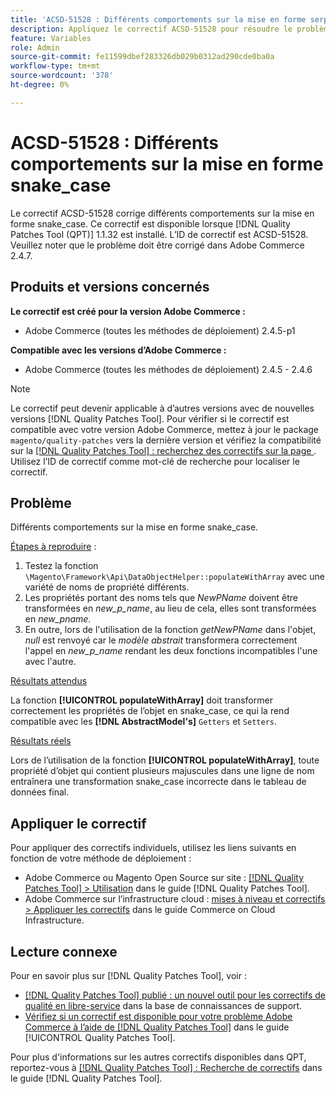 ```yaml
---
title: 'ACSD-51528 : Différents comportements sur la mise en forme serpent_case'
description: Appliquez le correctif ACSD-51528 pour résoudre le problème Adobe Commerce où il existe différents comportements sur la mise en forme snake_case.
feature: Variables
role: Admin
source-git-commit: fe11599dbef283326db029b0312ad290cde0ba0a
workflow-type: tm+mt
source-wordcount: '378'
ht-degree: 0%

---
```


# ACSD-51528 : Différents comportements sur la mise en forme snake_case

Le correctif ACSD-51528 corrige différents comportements sur la mise en forme snake_case. Ce correctif est disponible lorsque [!DNL Quality Patches Tool (QPT)] 1.1.32 est installé. L’ID de correctif est ACSD-51528. Veuillez noter que le problème doit être corrigé dans Adobe Commerce 2.4.7.

## Produits et versions concernés

**Le correctif est créé pour la version Adobe Commerce :**

* Adobe Commerce (toutes les méthodes de déploiement) 2.4.5-p1

**Compatible avec les versions d’Adobe Commerce :**

* Adobe Commerce (toutes les méthodes de déploiement) 2.4.5 - 2.4.6

>[!NOTE]
>
>Le correctif peut devenir applicable à d’autres versions avec de nouvelles versions [!DNL Quality Patches Tool]. Pour vérifier si le correctif est compatible avec votre version Adobe Commerce, mettez à jour le package `magento/quality-patches` vers la dernière version et vérifiez la compatibilité sur la [[!DNL Quality Patches Tool] : recherchez des correctifs sur la page ](https://experienceleague.adobe.com/tools/commerce-quality-patches/index.html?lang=fr). Utilisez l’ID de correctif comme mot-clé de recherche pour localiser le correctif.

## Problème

Différents comportements sur la mise en forme snake_case.

<u>Étapes à reproduire</u> :

1. Testez la fonction `\Magento\Framework\Api\DataObjectHelper::populateWithArray` avec une variété de noms de propriété différents.
1. Les propriétés portant des noms tels que *NewPName* doivent être transformées en *new_p_name*, au lieu de cela, elles sont transformées en *new_pname*.
1. En outre, lors de l&#39;utilisation de la fonction *getNewPName* dans l&#39;objet, *null* est renvoyé car le *modèle abstrait* transformera correctement l&#39;appel en *new_p_name* rendant les deux fonctions incompatibles l&#39;une avec l&#39;autre.

<u>Résultats attendus</u>

La fonction **[!UICONTROL populateWithArray]** doit transformer correctement les propriétés de l’objet en snake_case, ce qui la rend compatible avec les **[!DNL AbstractModel's]** `Getters` et `Setters`.

<u>Résultats réels</u>

Lors de l’utilisation de la fonction **[!UICONTROL populateWithArray]**, toute propriété d’objet qui contient plusieurs majuscules dans une ligne de nom entraînera une transformation snake_case incorrecte dans le tableau de données final.

## Appliquer le correctif

Pour appliquer des correctifs individuels, utilisez les liens suivants en fonction de votre méthode de déploiement :

* Adobe Commerce ou Magento Open Source sur site : [[!DNL Quality Patches Tool] > Utilisation](/help/tools/quality-patches-tool/usage.md) dans le guide [!DNL Quality Patches Tool].
* Adobe Commerce sur l’infrastructure cloud : [mises à niveau et correctifs > Appliquer les correctifs](https://experienceleague.adobe.com/docs/commerce-cloud-service/user-guide/develop/upgrade/apply-patches.html?lang=fr) dans le guide Commerce on Cloud Infrastructure.

## Lecture connexe

Pour en savoir plus sur [!DNL Quality Patches Tool], voir :

* [[!DNL Quality Patches Tool] publié : un nouvel outil pour les correctifs de qualité en libre-service](https://experienceleague.adobe.com/fr/docs/commerce-knowledge-base/kb/announcements/commerce-announcements/magento-quality-patches-released-new-tool-to-self-serve-quality-patches) dans la base de connaissances de support.
* [Vérifiez si un correctif est disponible pour votre problème Adobe Commerce à l’aide de  [!DNL Quality Patches Tool]](/help/tools/quality-patches-tool/patches-available-in-qpt/check-patch-for-magento-issue-with-magento-quality-patches.md) dans le guide [!UICONTROL Quality Patches Tool].


Pour plus d&#39;informations sur les autres correctifs disponibles dans QPT, reportez-vous à [[!DNL Quality Patches Tool] : Recherche de correctifs](https://experienceleague.adobe.com/tools/commerce-quality-patches/index.html?lang=fr) dans le guide [!DNL Quality Patches Tool].
